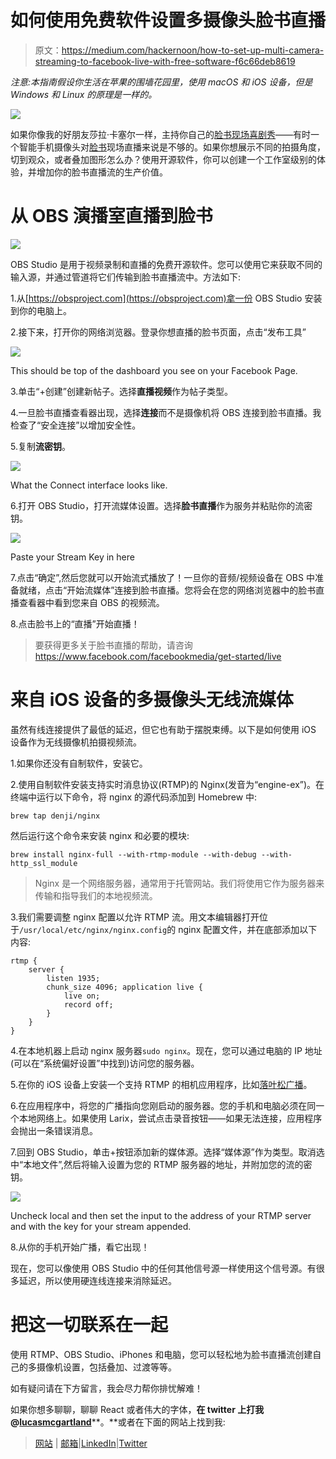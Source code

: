 # 如何使用免费软件设置多摄像头脸书直播

> 原文：<https://medium.com/hackernoon/how-to-set-up-multi-camera-streaming-to-facebook-live-with-free-software-f6c66deb8619>

*注意:本指南假设你生活在苹果的围墙花园里，使用 macOS 和 iOS 设备，但是 Windows 和 Linux 的原理是一样的。*

![](img/9881df5afabc39bb0076d2b0574760b7.png)

如果你像我的好朋友莎拉·卡塞尔一样，主持你自己的[脸书现场喜剧秀](http://popissodeep.com)——有时一个智能手机摄像头对[脸书](https://hackernoon.com/tagged/facebook)现场直播来说是不够的。如果你想展示不同的拍摄角度，切到观众，或者叠加图形怎么办？使用开源软件，你可以创建一个工作室级别的体验，并增加你的脸书直播流的生产价值。

# 从 OBS 演播室直播到脸书

![](img/2aa61c19be68e867b2c01b102ae23920.png)

OBS Studio 是用于视频录制和直播的免费开源软件。您可以使用它来获取不同的输入源，并通过管道将它们传输到脸书直播流中。方法如下:

1.从[https://obsproject.com](https://obsproject.com)拿一份 OBS Studio 安装到你的电脑上。

2.接下来，打开你的网络浏览器。登录你想直播的脸书页面，点击“发布工具”

![](img/fb5fa9680f963453935d49e7886f9cef.png)

This should be top of the dashboard you see on your Facebook Page.

3.单击“+创建”创建新帖子。选择**直播视频**作为帖子类型。

4.一旦脸书直播查看器出现，选择**连接**而不是摄像机将 OBS 连接到脸书直播。我检查了“安全连接”以增加安全性。

5.复制**流密钥**。

![](img/0f4a6e0b431090d80cf3d9bbf3bbaf3b.png)

What the Connect interface looks like.

6.打开 OBS Studio，打开流媒体设置。选择**脸书直播**作为服务并粘贴你的流密钥。

![](img/5579524cc1bf5d0e9717884fee4e6d36.png)

Paste your Stream Key in here

7.点击“确定”,然后您就可以开始流式播放了！一旦你的音频/视频设备在 OBS 中准备就绪，点击“开始流媒体”连接到脸书直播。您将会在您的网络浏览器中的脸书直播查看器中看到您来自 OBS 的视频流。

8.点击脸书上的“直播”开始直播！

> 要获得更多关于脸书直播的帮助，请咨询 https://www.facebook.com/facebookmedia/get-started/live

# 来自 iOS 设备的多摄像头无线流媒体

虽然有线连接提供了最低的延迟，但它也有助于摆脱束缚。以下是如何使用 iOS 设备作为无线摄像机拍摄视频流。

1.如果你还没有自制软件，安装它。

2.使用自制软件安装支持实时消息协议(RTMP)的 Nginx(发音为“engine-ex”)。在终端中运行以下命令，将 nginx 的源代码添加到 Homebrew 中:

`brew tap denji/nginx`

然后运行这个命令来安装 nginx 和必要的模块:

`brew install nginx-full --with-rtmp-module --with-debug --with-http_ssl_module`

> Nginx 是一个网络服务器，通常用于托管网站。我们将使用它作为服务器来传输和指导我们的本地视频流。

3.我们需要调整 nginx 配置以允许 RTMP 流。用文本编辑器打开位于`/usr/local/etc/nginx/nginx.config`的 nginx 配置文件，并在底部添加以下内容:

```
rtmp {
    server {
        listen 1935;
        chunk_size 4096; application live {
            live on;
            record off;
        }
    }
}
```

4.在本地机器上启动 nginx 服务器`sudo nginx`。现在，您可以通过电脑的 IP 地址(可以在“系统偏好设置”中找到)访问您的服务器。

5.在你的 iOS 设备上安装一个支持 RTMP 的相机应用程序，比如[落叶松广播](https://wmspanel.com/larix_broadcaster)。

6.在应用程序中，将您的广播指向您刚启动的服务器。您的手机和电脑必须在同一个本地网络上。如果使用 Larix，尝试点击录音按钮——如果无法连接，应用程序会抛出一条错误消息。

7.回到 OBS Studio，单击+按钮添加新的媒体源。选择“媒体源”作为类型。取消选中“本地文件”,然后将输入设置为您的 RTMP 服务器的地址，并附加您的流的密钥。

![](img/b165bc464edd8477d9fa51f43ba72b54.png)

Uncheck local and then set the input to the address of your RTMP server and with the key for your stream appended.

8.从你的手机开始广播，看它出现！

现在，您可以像使用 OBS Studio 中的任何其他信号源一样使用这个信号源。有很多延迟，所以使用硬连线连接来消除延迟。

# 把这一切联系在一起

使用 RTMP、OBS Studio、iPhones 和电脑，您可以轻松地为脸书直播流创建自己的多摄像机设置，包括叠加、过渡等等。

如有疑问请在下方留言，我会尽力帮你排忧解难！

如果你想多聊聊，聊聊 React 或者伟大的字体，**在 twitter 上打我@**[**lucasmcgartland**](https://twitter.com/lucasmcgartland)**。**或者在下面的网站上找到我:

> [网站](http://www.lucasmcgartland.com) | [邮箱](mailto:luke@thebeeinc.com)|[LinkedIn](https://www.linkedin.com/in/lucasmcgartland/)|[Twitter](https://twitter.com/lucasmcgartland)